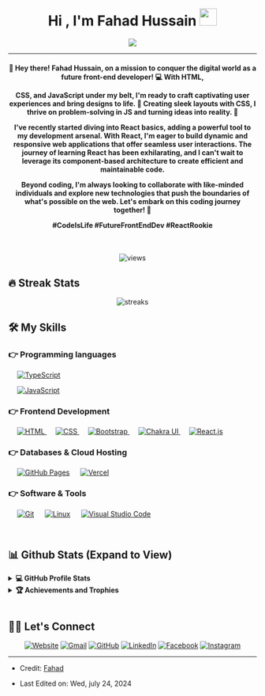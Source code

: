 <h1 align="center">Hi , I'm Fahad Hussain <img src="https://media.giphy.com/media/hvRJCLFzcasrR4ia7z/giphy.gif" width="35"></h1>
<p align="center">
  <a href="https://github.com/DenverCoder1/readme-typing-svg"><img src="https://readme-typing-svg.herokuapp.com?lines=Computer+Science+Student;front-End+Web+Developer;Software%20Engineer%20Intern;Always%20learning%20new%20things&center=true&width=500&height=50"></a>
</p>
<hr/>
<h4 align="center" >🚀 Hey there! Fahad Hussain, on a mission to conquer the digital world as a future front-end developer! 💻 With HTML,
  
  
  CSS, and JavaScript under my belt, I'm ready to craft captivating user experiences and bring designs to life. 🎨 Creating sleek layouts with CSS, I thrive on problem-solving in JS and turning ideas into reality. 🌟 

I've recently started diving into React basics, adding a powerful tool to my development arsenal. With React, I'm eager to build dynamic and responsive web applications that offer seamless user interactions. The journey of learning React has been exhilarating, and I can't wait to leverage its component-based architecture to create efficient and maintainable code.

Beyond coding, I'm always looking to collaborate with like-minded individuals and explore new technologies that push the boundaries of what's possible on the web. Let's embark on this coding journey together! 🌟

#CodeIsLife #FutureFrontEndDev #ReactRookie
</h4>
<br>
<p align="center"><img src="https://komarev.com/ghpvc/?username=asim925&label=Profile%20views&color=0e75b6&style=plastic" alt="views">
 </p>

## 🔥 Streak Stats
<p align="center"><img src='https://github-readme-streak-stats.herokuapp.com/?user=fahad0925&theme=radical' alt="streaks"  /></p>


## 🛠️ My Skills

### 👉 Programming languages

<p align="left"> 
  
  &emsp;
  <a href="https://developer.mozilla.org/en-US/docs/Web/TypeScript" target="_blank"> 
     <img alt="TypeScript" src="https://img.shields.io/badge/TypeScript%20-%23F7DF1E.svg?logo=typescript&logoColor=black">
   </a>
  
  &emsp;
  <a href="https://developer.mozilla.org/en-US/docs/Web/JavaScript" target="_blank"> 
     <img alt="JavaScript" src="https://img.shields.io/badge/JavaScript%20-%23F7DF1E.svg?logo=javascript&logoColor=white">
   </a>
  
</p>

### 👉 Frontend Development
<p align="left"> 
  &emsp; 
  <a href="https://www.w3.org/html/" target="_blank"> 
    <img alt="HTML" src="https://img.shields.io/badge/HTML5%20-%23E34F26.svg?logo=html5&logoColor=white">
  </a>   
  &emsp;
  <a href="https://www.w3schools.com/css/" target="_blank">
    <img alt="CSS" src="https://img.shields.io/badge/CSS%20-%231572B6.svg?logo=css3&logoColor=white">
  </a> 
  &emsp;
  <a href="https://getbootstrap.com" target="_blank"> 
    <img alt="Bootstrap" src="https://img.shields.io/badge/Bootstrap-%23563D7C.svg?style=flat&logo=bootstrap&logoColor=black"/>
  </a>
  &emsp;
  <a href="https://chakra-ui.com" target="_blank">
    <img alt="Chakra UI" src="https://img.shields.io/badge/Chakra%20UI-%2334D5E0.svg?style=flat&logo=chakra-ui&logoColor=white"/>
  </a>
  &emsp;
  <a href="https://reactjs.org/" target="_blank">
    <img alt="React.js" src="https://img.shields.io/badge/React.js-%23282C34.svg?style=flat&logo=react&logoColor=61DAFB"/>
  </a>
</p>


### 👉 Databases & Cloud Hosting
<p align="left">
  &emsp;
  <a href="https://www.github.com"><img alt="GitHub Pages" src="https://img.shields.io/badge/GitHub%20Pages-%23327FC7.svg?style=flat&logo=github&logoColor=white"></a>
  &emsp;
  <a href="https://vercel.com/"><img alt="Vercel" src="https://img.shields.io/badge/Vercel-%23000000.svg?style=flat&logo=vercel&logoColor=white"></a>
</p>

  
 ### 👉 Software & Tools
 
<p>
  &emsp;
    <a href="#"><img alt="Git" src="https://img.shields.io/badge/Git%20-%23F05033.svg?logo=git&logoColor=white"></a>
  &emsp;
    <a href="#"><img alt="Linux" src="https://img.shields.io/badge/Linux-FCC624?style=flat&logo=linux&logoColor=black"></a>
  &emsp;
    <a href="#"><img alt="Visual Studio Code" src="https://img.shields.io/badge/Visual%20Studio%20Code-0078d7.svg?logo=visual-studio-code&logoColor=white"></a>
 
</p>

<br/>

## 📊 Github Stats (Expand to View) 


<details> 
  <summary><b>💻 GitHub Profile Stats</b></summary>
  <br/>
  <p align="center">
    <a href="https://github.com/anuraghazra/github-readme-stats">
  <img alt="fahad0925's Github Stats" src="https://github-readme-stats.vercel.app/api?username=fahad0925&show_icons=true&count_private=true&theme=algolia" height="192px"/>
</a>

<br/>
  &nbsp;
	<img src="https://github-readme-stats.vercel.app/api/top-langs?username=fahad0925&show_icons=true&locale=en&layout=compact&theme=algolia" height="192px"/>

  <br/>
  <b>Note:</b> Top languages is only a metric of the languages my public code consists of and doesn't reflect experience or skill level.
  </p>
</details>


<details>
  <summary><b>🏆 Achievements and Trophies</b></summary>
  <br/>
<a href="https://github.com/ryo-ma/github-profile-trophy">
  <img src="https://github-profile-trophy.vercel.app/?username=fahad0925&theme=algolia" alt="Fahad's GitHub Trophies" />
</a>


  <br/>

</details>

<br/>

## 🙋‍♀️ Let's Connect
<p align="center">
  <a href="https://asim925.github.io/My-Web/" target="_blank"><img src="https://img.icons8.com/bubbles/50/000000/web.png" alt="Website"/></a>
	<a href="mailto:fahadqwerty777@gmail.com" target="_blank"><img src="https://img.icons8.com/bubbles/50/000000/gmail.png" alt="Gmail"/></a>
	<a href="https://fahad0925.github.io/Personal-Exercises/" target="_blank"><img src="https://img.icons8.com/bubbles/50/000000/github.png" alt="GitHub"/></a>
	<a href="https://www.linkedin.com/in/fahad-hussain-10b549316/" target="_blank"><img src="https://img.icons8.com/bubbles/50/000000/linkedin.png" alt="LinkedIn"/></a>
	<a href="https://www.instagram.com/itx_calis777/?next=%2F" target="_blank"><img src="https://img.icons8.com/bubbles/50/000000/facebook-new.png" alt="Facebook"/></a>
	<a href="https://www.instagram.com/itx_calis777/?next=%2F" target="_blank"><img src="https://img.icons8.com/bubbles/50/000000/instagram.png" alt="Instagram"/></a>
	
	
</p>

<hr/>

* Credit: [Fahad](https://github.com/fahad0925)
* <p> Last Edited on: Wed, july 24, 2024</p>
